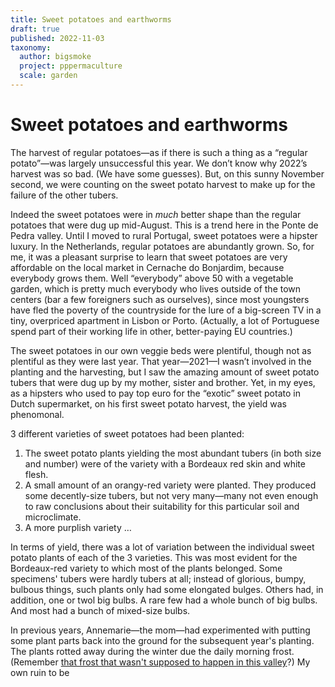 ```yaml
---
title: Sweet potatoes and earthworms
draft: true
published: 2022-11-03
taxonomy:
  author: bigsmoke
  project: pppermaculture
  scale: garden
---
```


# Sweet potatoes and earthworms

The harvest of regular potatoes—as if there is such a thing as a “regular potato”—was largely unsuccessful this year. We don’t know why 2022’s harvest was so bad. (We have some guesses). But, on this sunny November second, we were counting on the sweet potato harvest to make up for the failure of the other tubers.

Indeed the sweet potatoes were in _much_ better shape than the regular potatoes that were dug up mid-August. This is a trend here in the Ponte de Pedra valley. Until I moved to rural Portugal, sweet potatoes were a hipster luxury. In the Netherlands, regular potatoes are abundantly grown. So, for me, it was a pleasant surprise to learn that sweet potatoes are very affordable on the local market in Cernache do Bonjardim, because everybody grows them. Well “everybody” above 50 with a vegetable garden, which is pretty much everybody who lives outside of the town centers (bar a few foreigners such as ourselves), since most youngsters have fled the poverty of the countryside for the lure of a big-screen TV in a tiny, overpriced apartment in Lisbon or Porto. (Actually, a lot of Portuguese spend part of their working life in other, better-paying EU countries.)

The sweet potatoes in our own veggie beds were plentiful, though not as plentiful as they were last year. That year—2021—I wasn’t involved in the planting and the harvesting, but I saw the amazing amount of sweet potato tubers that were dug up by my mother, sister and brother. Yet, in my eyes, as a hipsters who used to pay top euro for the “exotic” sweet potato in Dutch supermarket, on his first sweet potato harvest, the yield was phenomonal.

3 different varieties of sweet potatoes had been planted:

1. The sweet potato plants yielding the most abundant tubers (in both size and number) were of the variety with a Bordeaux red skin and white flesh.
2. A small amount of an orangy-red variety were planted. They produced some decently-size tubers, but not very many—many not even enough to raw conclusions about their suitability for this particular soil and microclimate.
3. A more purplish variety …

In terms of yield, there was a lot of variation between the individual sweet potato plants of each of the 3 varieties. This was most evident for the Bordeaux-red variety to which most of the plants belonged. Some specimens' tubers were hardly tubers at all; instead of glorious, bumpy, bulbous things, such plants only had some elongated bulges.  Others had, in addition, one or twol big bulbs.  A rare few had a whole bunch of big bulbs.  And most had a bunch of mixed-size bulbs.

In previous years, Annemarie—the mom—had experimented with putting some plant parts back into the ground for the subsequent year's planting.  The plants rotted away during the winter due the daily morning frost.  (Remember [that frost that wasn't supposed to happen in this valley](/deceit-or-disinterest/#below-zero)?) <!-- TODO: insert link to one-mill-too-many --> My own ruin to be
